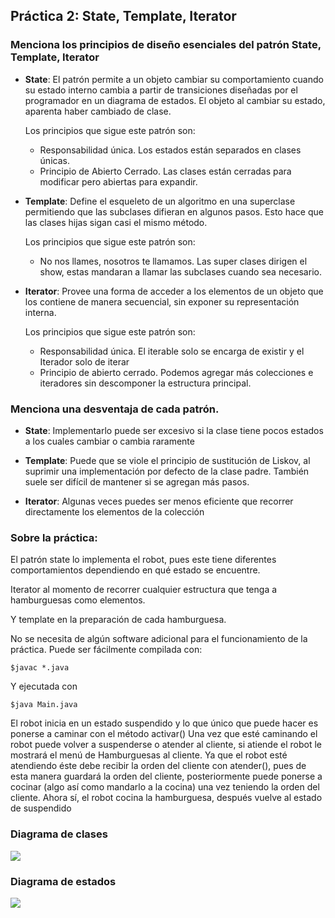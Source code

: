 ## Práctica 2: State, Template, Iterator
### Menciona los principios de diseño esenciales del patrón State, Template, Iterator

+ __State__: El patrón permite a un objeto cambiar su comportamiento cuando su estado interno cambia a partir de transiciones diseñadas por el programador en un diagrama de estados. El objeto al cambiar su estado, aparenta haber cambiado de clase.

  Los principios que sigue este patrón son:
  - Responsabilidad única. Los estados están separados en clases únicas.
  - Principio de Abierto Cerrado. Las clases están cerradas para modificar pero abiertas para expandir.

+ __Template__:  Define el esqueleto de un algoritmo en una superclase permitiendo que las subclases difieran en algunos pasos. Esto hace que las clases hijas sigan casi el mismo método.

  Los principios que sigue este patrón son:
  - No nos llames, nosotros te llamamos. Las super clases dirigen el show, estas mandaran a llamar las subclases cuando sea necesario.

+ __Iterator__: Provee una forma de acceder a los elementos de un objeto que los contiene de manera secuencial, sin exponer su representación interna.

  Los principios que sigue este patrón son:
  - Responsabilidad única. El iterable solo se encarga de existir y el Iterador solo de iterar
  - Principio de abierto cerrado. Podemos agregar más colecciones e iteradores sin descomponer la estructura principal.


### Menciona una desventaja de cada patrón.

- __State__: Implementarlo puede ser excesivo si la clase tiene pocos estados a los cuales cambiar o cambia raramente

- __Template__: Puede que se viole el principio de sustitución de Liskov, al suprimir una implementación por defecto de la clase padre. También suele ser difícil de mantener si se agregan más pasos.

- __Iterator__: Algunas veces puedes ser menos eficiente que recorrer directamente los elementos de la colección

### Sobre la práctica:
El patrón state lo implementa el robot, pues este tiene diferentes comportamientos dependiendo en qué estado se encuentre.

Iterator al momento de recorrer cualquier estructura que tenga a hamburguesas como elementos.

Y template en la preparación de cada hamburguesa.

No se necesita de algún software adicional para el funcionamiento de la práctica. Puede ser fácilmente compilada con:

`$javac *.java`

Y ejecutada con 

`$java Main.java`

El robot inicia en un estado suspendido y lo que único que puede hacer es ponerse a caminar con el método activar() 
Una vez que esté caminando el robot puede volver a suspenderse o atender al cliente, si atiende el robot le mostrará el menú de Hamburguesas al cliente.
Ya que el robot esté atendiendo éste debe recibir la orden del cliente con atender(), pues de esta manera guardará la orden del cliente, posteriormente puede ponerse a cocinar (algo así como mandarlo a la cocina) una vez teniendo la orden del cliente.
Ahora sí, el robot cocina la hamburguesa, después vuelve al estado de suspendido


### Diagrama de clases

![](https://github.com/Erickmarquez7/ModeladoYProgramacion/blob/master/Practica02%20State%2C%20Template%2C%20Iterator/Diagrama%20de%20clases.png)

### Diagrama de estados

![](https://github.com/Erickmarquez7/ModeladoYProgramacion/blob/master/Practica02%20State%2C%20Template%2C%20Iterator/Diagrama%20de%20estados.png)

